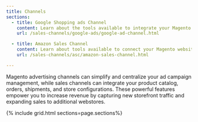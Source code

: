 ```yaml
---
title: Channels
sections:
  - title: Google Shopping ads Channel
    content: Learn about the tools available to integrate your Magento store with the Google Merchant Center and to create and manage Google Shopping ads campaigns. Review and manage product approvals and Smart Shopping campaigns.
    url: /sales-channels/google-ads/google-ad-channel.html

  - title: Amazon Sales Channel
    content: Learn about tools available to connect your Magento website to Amazon to integrate your Magento store with Amazon marketplaces. Manage shared products catalogs, orders, and shipments directly through your Magento Admin.
    url: /sales-channels/asc/amazon-sales-channel.html

---
```


Magento advertising channels can simplify and centralize your ad campaign management, while sales channels can integrate your product catalog, orders, shipments, and store configurations. These powerful features empower you to increase revenue by capturing new storefront traffic and expanding sales to additional webstores.

{% include grid.html sections=page.sections%}
